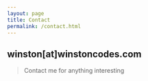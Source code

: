 ```yaml
---
layout: page
title: Contact
permalink: /contact.html
---
```


winston[at]winstoncodes.com
---------
> Contact me for anything interesting
